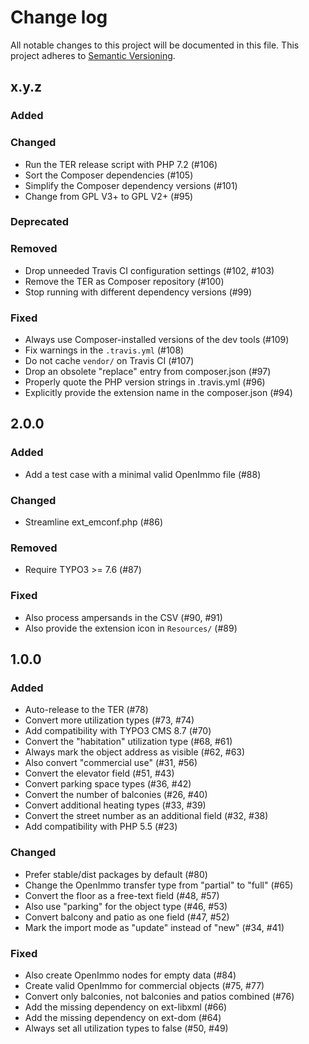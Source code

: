 # Change log

All notable changes to this project will be documented in this file.
This project adheres to [Semantic Versioning](https://semver.org/).

## x.y.z

### Added

### Changed
- Run the TER release script with PHP 7.2 (#106)
- Sort the Composer dependencies (#105)
- Simplify the Composer dependency versions (#101)
- Change from GPL V3+ to GPL V2+ (#95)

### Deprecated

### Removed
- Drop unneeded Travis CI configuration settings (#102, #103)
- Remove the TER as Composer repository (#100)
- Stop running with different dependency versions (#99)

### Fixed
- Always use Composer-installed versions of the dev tools (#109)
- Fix warnings in the `.travis.yml` (#108)
- Do not cache `vendor/` on Travis CI (#107)
- Drop an obsolete "replace" entry from composer.json (#97)
- Properly quote the PHP version strings in .travis.yml (#96)
- Explicitly provide the extension name in the composer.json (#94)

## 2.0.0

### Added
- Add a test case with a minimal valid OpenImmo file (#88)

### Changed
- Streamline ext_emconf.php (#86)

### Removed
- Require TYPO3 >= 7.6 (#87)

### Fixed
- Also process ampersands in the CSV (#90, #91)
- Also provide the extension icon in `Resources/` (#89)

## 1.0.0

### Added
- Auto-release to the TER (#78)
- Convert more utilization types (#73, #74)
- Add compatibility with TYPO3 CMS 8.7 (#70)
- Convert the "habitation" utilization type (#68, #61)
- Always mark the object address as visible (#62, #63)
- Also convert "commercial use" (#31, #56)
- Convert the elevator field (#51, #43)
- Convert parking space types (#36, #42)
- Convert the number of balconies (#26, #40)
- Convert additional heating types (#33, #39)
- Convert the street number as an additional field (#32, #38)
- Add compatibility with PHP 5.5 (#23)

### Changed
- Prefer stable/dist packages by default (#80)
- Change the OpenImmo transfer type from "partial" to "full" (#65)
- Convert the floor as a free-text field (#48, #57)
- Also use "parking" for the object type (#46, #53)
- Convert balcony and patio as one field (#47, #52)
- Mark the import mode as "update" instead of "new" (#34, #41)

### Fixed
- Also create OpenImmo nodes for empty data (#84)
- Create valid OpenImmo for commercial objects (#75, #77)
- Convert only balconies, not balconies and patios combined (#76)
- Add the missing dependency on ext-libxml (#66)
- Add the missing dependency on ext-dom (#64)
- Always set all utilization types to false (#50, #49)
